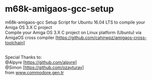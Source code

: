 # m68k-amigaos-gcc-setup
m68k-amigaos-gcc Setup Script for Ubuntu 16.04 LTS to compile your Amiga OS 3.X C project
<br>
Compile your Amiga OS 3.X C project on Linux platform (Ubuntu) via AmigaOS cross compiler [https://github.com/cahirwpz/amigaos-cross-toolchain] <br><br>

Special Thanks to: <br>
@Alpyre [https://github.com/alpyre]<br>
@Simon [https://github.com/ozayturay] <br>
from www.commodore.gen.tr

